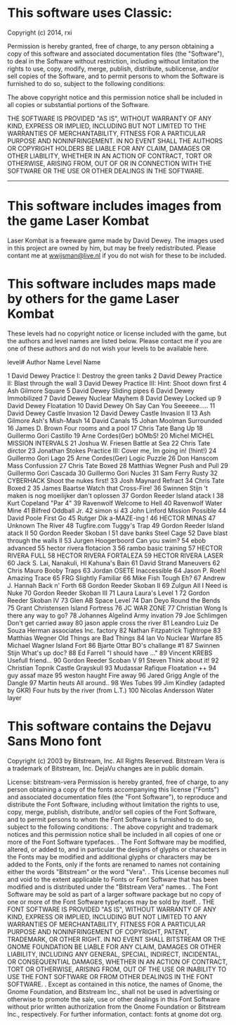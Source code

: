 # This software uses Classic:

Copyright (c) 2014, rxi


Permission is hereby granted, free of charge, to any person obtaining a copy of
this software and associated documentation files (the "Software"), to deal in
the Software without restriction, including without limitation the rights to
use, copy, modify, merge, publish, distribute, sublicense, and/or sell copies
of the Software, and to permit persons to whom the Software is furnished to do
so, subject to the following conditions:

The above copyright notice and this permission notice shall be included in all
copies or substantial portions of the Software.

THE SOFTWARE IS PROVIDED "AS IS", WITHOUT WARRANTY OF ANY KIND, EXPRESS OR
IMPLIED, INCLUDING BUT NOT LIMITED TO THE WARRANTIES OF MERCHANTABILITY,
FITNESS FOR A PARTICULAR PURPOSE AND NONINFRINGEMENT. IN NO EVENT SHALL THE
AUTHORS OR COPYRIGHT HOLDERS BE LIABLE FOR ANY CLAIM, DAMAGES OR OTHER
LIABILITY, WHETHER IN AN ACTION OF CONTRACT, TORT OR OTHERWISE, ARISING FROM,
OUT OF OR IN CONNECTION WITH THE SOFTWARE OR THE USE OR OTHER DEALINGS IN THE
SOFTWARE.

---------

# This software includes images from the game Laser Kombat

Laser Kombat is a freeware game made by David Dewey. The images used in this project are owned by him, but may be freely redistributed. Please contant me at wwijsman@live.nl if you do not wish for these to be included.

# This software includes maps made by others for the game Laser Kombat

These levels had no copyright notice or license included with the game, but the authors and level names are listed below. Please contact me if you are one of these authors and do not wish your levels to be available here.

level#	Author Name			Level Name

1   David Dewey                   	Practice I: Destroy the green tanks
2   David Dewey                   	Practice II: Blast through the wall
3   David Dewey                   	Practice III: Hint: Shoot down first
4   Ash Gilmore                   	Square
5   David Dewey                   	Sliding pipes
6   David Dewey                   	Immobilized
7   David Dewey                   	Nuclear Mayhem
8   David Dewey                   	Locked up
9   David Dewey                   	Floatation
10  David Dewey                   	Oh Say Can You Seeeeee.....
11  David Dewey                   	Castle Invasion
12  David Dewey                   	Castle Invasion II
13  Ash Gilmore                   	Ash's Mish-Mash
14  David                         	Canals
15  Johan Moolman                 	Surrounded
16  James D. Brown                	Four rooms and a pool
17  Chris Tate                    	Bang Up
18  Guillermo Gori                	Castillo
19  Arne Cordes(Ger)              	bOMbS!
20  Michel MICHEL                 	MISSION INTERVALS
21  Joshua W. Friesen             	Battle at Sea
22  Chris Tate                    	dirctor
23  Jonathan Stokes               	Practice III: Cover me, Im going in! (!hint!)
24  Guillermo Gori                	Lago
25  Arne Cordes(Ger)              	Logic Puzzle
26  Don Hanscom                   	Mass Confussion
27  Chris Tate                    	Boxed
28  Matthias Wegner               	Push and Pull
29  Guillermo Gori                	Cascada
30  Guillermo Gori                	Nucles
31  Sam Ferry                     	Rusty
32  CYBERHACK                     	Shoot the nukes first!
33  Josh Maynard                  	Refract
34  Chris Tate                    	Boxed 2
35  James Baartse                 	Watch that Cross-Fire!
36  Swinnen Stijn                 	't maken is nog moeilijker dan't oplossen
37  Gordon Reeder                 	Island atack I
38  Kurt Copeland                 	"Par 4"
39  Ravenwolf                     	Welcome to Hell
40  Ravenwolf                     	Water Mine
41  Bilfred                       	Oddball Jr.
42  simon                         	si
43  John Linford                  	Mission Possible
44  David Poole                   	First Go
45  Rutger Dik                    	a-MAZE-ing !
46  HECTOR                        	MINAS
47  Unknown                       	The River
48  Tugfire.com                   	Tuggy's Trap
49  Gordon Reeder                 	Island atack II
50  Gordon Reeder                 	Skoban I
51  dave banks                    	Steel Cage
52  Dave                          	blast through the walls II
53  Jurgen Hoogerboord            	Can you swim?
54  ebob                          	advanced
55  hector rivera                 	flotacion 3
56  rambo                         	basic training
57  HECTOR RIVERA                 	FULL
58  HECTOR RIVERA                 	FORTALEZA
59  HECTOR RIVERA                 	LASER
60  Jack S. Lai, Nanakuli, HI     	Kahuna's Bain
61  David Strand                  	Maneuvers
62  Chris Mauro                   	Booby Traps
63  Jordan  OSETE                 	Inaccessible
64  Jason P. Roehl                	Amazing Trace
65  FRG                           	Slightly Familiar
66  Mike Fish                     	Tough Eh?
67  Andrew J. Hannah              	Back n' Forth
68  Gordon Reeder                 	Skoban II
69  Zulgun                        	All I Need is Nuke
70  Gordon Reeder                 	Skoban III
71  Laura                         	Laura's Level 1
72  Gordon Reeder                 	Skoban IV
73  Glen AB                       	Space Level
74  Dan Deyo                      	Round the Bends
75  Grant Christensen             	Island Fortress
76  JC                            	WAR ZONE
77  Christian Wong                	Is there any way to go?
78  Johannes Algelind             	Army invation
79  Joe Schlimgen                 	Don't get carried away
80  jason apple                   	cross the river
81  Leandro Luiz De Souza         	Herman associates Inc. factory
82  Nathan Fitzpatrick            	Tightrope
83  Matthias Wegner               	Old Things are Bad Things
84  Ian Vo                        	Nuclear Warfare
85  Michael Wagner                      Island Fort
86  Bjarte Ottar                  	BO's challange #1
87  Swinnen Stijn                 	What's up doc?
88  Ed Farrell                    	"I should have ..."
89  Vincent KREBS                 	Usefull friend...
90  Gordon Reeder                 	Scoban V
91  Steven                        	Think about it!
92  Christian Topnik              	Castle Grayskull
93  Mudassar Rafique              	Floatation ++
94  guy assaf                     	maze
95  weston haught                 	Fire away
96  Jared Grigg                   	Angle of the Dangle
97  Martin heuts                  	All around..
98  Wes                           	Tubes
99  Jim Kindley (adapted by GKR)  	Four huts by the river (from L.T.)
100 Nicolas Andersson             	Water layer

# This software contains the Dejavu Sans Mono font

Copyright (c) 2003 by Bitstream, Inc. All Rights Reserved. 
 Bitstream Vera is a trademark of Bitstream, Inc.
 DejaVu changes are in public domain.

License: bitstream-vera
 Permission is hereby granted, free of charge, to any person obtaining a copy
 of the fonts accompanying this license ("Fonts") and associated
 documentation files (the "Font Software"), to reproduce and distribute the
 Font Software, including without limitation the rights to use, copy, merge,
 publish, distribute, and/or sell copies of the Font Software, and to permit
 persons to whom the Font Software is furnished to do so, subject to the
 following conditions:
 .
 The above copyright and trademark notices and this permission notice shall
 be included in all copies of one or more of the Font Software typefaces.
 .
 The Font Software may be modified, altered, or added to, and in particular
 the designs of glyphs or characters in the Fonts may be modified and
 additional glyphs or characters may be added to the Fonts, only if the fonts
 are renamed to names not containing either the words "Bitstream" or the word
 "Vera".
 .
 This License becomes null and void to the extent applicable to Fonts or Font
 Software that has been modified and is distributed under the "Bitstream
 Vera" names.
 .
 The Font Software may be sold as part of a larger software package but no
 copy of one or more of the Font Software typefaces may be sold by itself.
 .
 THE FONT SOFTWARE IS PROVIDED "AS IS", WITHOUT WARRANTY OF ANY KIND, EXPRESS
 OR IMPLIED, INCLUDING BUT NOT LIMITED TO ANY WARRANTIES OF MERCHANTABILITY,
 FITNESS FOR A PARTICULAR PURPOSE AND NONINFRINGEMENT OF COPYRIGHT, PATENT,
 TRADEMARK, OR OTHER RIGHT. IN NO EVENT SHALL BITSTREAM OR THE GNOME
 FOUNDATION BE LIABLE FOR ANY CLAIM, DAMAGES OR OTHER LIABILITY, INCLUDING
 ANY GENERAL, SPECIAL, INDIRECT, INCIDENTAL, OR CONSEQUENTIAL DAMAGES,
 WHETHER IN AN ACTION OF CONTRACT, TORT OR OTHERWISE, ARISING FROM, OUT OF
 THE USE OR INABILITY TO USE THE FONT SOFTWARE OR FROM OTHER DEALINGS IN THE
 FONT SOFTWARE.
 .
 Except as contained in this notice, the names of Gnome, the Gnome
 Foundation, and Bitstream Inc., shall not be used in advertising or
 otherwise to promote the sale, use or other dealings in this Font Software
 without prior written authorization from the Gnome Foundation or Bitstream
 Inc., respectively. For further information, contact: fonts at gnome dot
 org.

